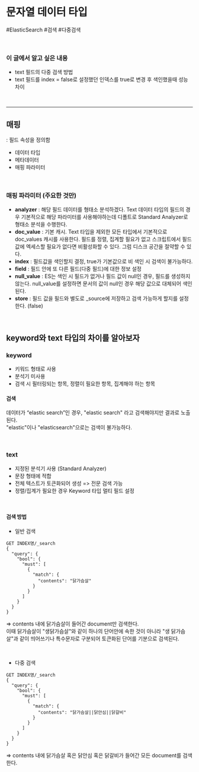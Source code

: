 # 문자열 데이터 타입 
\#ElasticSearch \#검색 \#다중검색 

<br>

### 이 글에서 알고 싶은 내용 
- text 필드의 다중 검색 방법 
- text 필드를 index = false로 설정했던 인덱스를 true로 변경 후 색인했을때 성능 차이 

<br>

---

## 매핑 
: 필드 속성을 정의함

- 데이터 타입
- 메타데이터
- 매핑 파라미터 

<br>

### 매핑 파라미터 (주요한 것만)
- **analyzer** : 해당 필드 데이터를 형태소 분석하겠다. Text 데이터 타입의 필드의 경우 기본적으로 해당 파라미터를 사용해야하는데 디폴트로 Standard Analyzer로 형태소 분석을 수행한다.
- **doc_value** : 기본 캐시. Text 타입을 제외한 모든 타입에서 기본적으로 doc_values 캐시를 사용한다. 필드를 정렬, 집계할 필요가 없고 스크립트에서 필드 값에 엑세스할 필요가 없다면 비활성화할 수 있다. 그럼 디스크 공간을 절약할 수 있다.
- **index** : 필드값을 색인할지 결정, true가 기본값으로 비 색인 시 검색이 불가능하다.
- **field** : 필드 안에 또 다른 필드(다중 필드)에 대한 정보 설정
- **null_value** : ES는 색인 시 필드가 없거나 필드 값이 null인 경우, 필드를 생성하지 않는다. null_value를 설정하면 문서의 값이 null인 경우 해당 값으로 대체되어 색인된다.
- **store** : 필드 값을 필드와 별도로 _source에 저장하고 검색 가능하게 할지를 설정한다. (false)

<br> 

## keyword와 text 타입의 차이를 알아보자

### keyword
- 키워드 형태로 사용
- 분석기 미사용
- 검색 시 필터링되는 항목, 정렬이 필요한 항목, 집계해야 하는 항목

#### 검색
데이터가 “elastic search”인 경우, "elastic search" 라고 검색해야지만 결과로 노출된다. <br>
"elastic"이나 "elasticsearch"으로는 검색이 불가능하다. 

<br>

### text
- 지정된 분석기 사용 (Standard Analyzer)
- 문장 형태에 적합
- 전체 텍스트가 토큰화되어 생성 => 전문 검색 가능
- 정렬/집계가 필요한 경우 Keyword 타입 멀티 필드 설정 

<br>

#### 검색 방법
- 일반 검색 
```
GET INDEX명/_search
{
  "query": {
    "bool": {
      "must": [
        {
          "match": {
            "contents": "닭가슴살"
          }
        }
      ]
    }
  }
}
```
=> contents 내에 닭가슴살이 들어간 document만 검색한다. <br> 
이때 닭가슴살이 "생닭가슴살"와 같이 하나의 단어안에 속한 것이 아니라 "생 닭가슴살"과 같이 띄어쓰기나 특수문자로 구분되어 토큰화된 단어를 기분으로 검색된다. 

<br>

- 다중 검색 
```
GET INDEX명/_search
{
  "query": {
    "bool": {
      "must": [
        {
          "match": {
            "contents": "닭가슴살||닭안심||닭갈비"
          }
        }
      ]
    }
  }
}
```
=> contents 내에 닭가슴살 혹은 닭안심 혹은 닭갈비가 들어간 모든 document를 검색한다. <br> 
